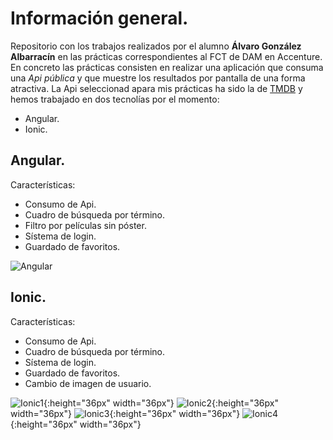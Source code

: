
# Información general.
Repositorio con los trabajos realizados por el alumno **Álvaro González Albarracín** en las prácticas correspondientes al FCT de DAM en Accenture.
En concreto las prácticas consisten en realizar una aplicación que consuma una *Api pública* y que muestre los resultados por pantalla de una forma atractiva.
La Api seleccionad apara mis prácticas ha sido la de [TMDB](https://www.themoviedb.org/movie?language=es-ES) y hemos trabajado en dos tecnolías por el momento:
- Angular.
- Ionic.
## Angular.
Características:
- Consumo de Api.
- Cuadro de búsqueda por término.
- Filtro por películas sin póster.
- Sístema de login.
- Guardado de favoritos.

![Angular](https://github.com/Formacion-Accenture/algonal/blob/main/Im%C3%A1genes/angular1.png?raw=true)
## Ionic.
Características:
- Consumo de Api.
- Cuadro de búsqueda por término.
- Sístema de login.
- Guardado de favoritos.
- Cambio de imagen de usuario.

![Ionic1](https://github.com/Formacion-Accenture/algonal/blob/main/Im%C3%A1genes/ionic1.png?raw=true){:height="36px" width="36px"}
![Ionic2](https://github.com/Formacion-Accenture/algonal/blob/main/Im%C3%A1genes/ionic2.png?raw=true){:height="36px" width="36px"}
![Ionic3](https://github.com/Formacion-Accenture/algonal/blob/main/Im%C3%A1genes/ionic3.png?raw=true){:height="36px" width="36px"}
![Ionic4](https://github.com/Formacion-Accenture/algonal/blob/main/Im%C3%A1genes/ionic4.png?raw=true){:height="36px" width="36px"}
